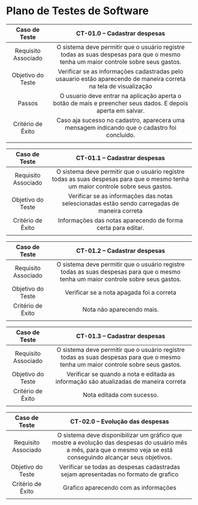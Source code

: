 # Plano de Testes de Software

| **Caso de Teste** 	| **CT-01.0 – Cadastrar despesas** 	|
|:---:	|:---:	|
|	Requisito Associado 	| O sistema deve permitir que o usuário registre todas as suas despesas para que o mesmo tenha um maior controle sobre seus gastos. |
| Objetivo do Teste 	| Verificar se as informações cadastradas pelo usauario estão aparecendo de maneira correta na tela de visualização |
| Passos 	| O usuario deve entrar na aplicação aperta o botão de mais e preencher seus dados. E depois aperta em salvar.  |
|Critério de Êxito | Caso aja sucesso no cadastro, aparecera uma mensagem indicando que o cadastro foi concluido. |
|  	|  	|

| **Caso de Teste** 	| **CT-01.1 – Cadastrar despesas** 	|
|:---:	|:---:	|
|	Requisito Associado 	| O sistema deve permitir que o usuário registre todas as suas despesas para que o mesmo tenha um maior controle sobre seus gastos. |
| Objetivo do Teste 	| Verificar se as informações das notas selescionadas estão sendo carregadas de maneira correta |
|Critério de Êxito | Informações das notas aparecendo de forma certa para editar. |
|  	|  	|


| **Caso de Teste** 	| **CT-01.2 – Cadastrar despesas** 	|
|:---:	|:---:	|
|	Requisito Associado 	| O sistema deve permitir que o usuário registre todas as suas despesas para que o mesmo tenha um maior controle sobre seus gastos. |
| Objetivo do Teste 	| Verificar se a nota apagada foi a correta |
|Critério de Êxito | Nota não aparecendo mais. |
|  	|  	|

| **Caso de Teste** 	| **CT-01.3 – Cadastrar despesas** 	|
|:---:	|:---:	|
|	Requisito Associado 	| O sistema deve permitir que o usuário registre todas as suas despesas para que o mesmo tenha um maior controle sobre seus gastos. |
| Objetivo do Teste 	| Verificar se quando a nota e editada as informação são atualizadas de maneira correta |
|Critério de Êxito | Nota editada com sucesso. |
|  	|  	|


| **Caso de Teste** 	| **CT-02.0 – Evolução das despesas** 	|
|:---:	|:---:	|
|	Requisito Associado 	| O sistema deve disponibilizar um gráfico que mostre a evolução das despesas do usuário mês a mês, para que o mesmo veja se está conseguindo alcançar seus objetivos.	 |
| Objetivo do Teste 	| Verificar se todas as despesas cadastradas sejam apresentadas no formato de grafico |
|Critério de Êxito | Grafico aparecendo com as informações |
|  	|  	|